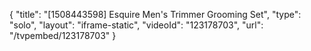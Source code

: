 {
    "title": "[1508443598] Esquire Men's Trimmer Grooming Set",
    "type": "solo",
    "layout": "iframe-static",
    "videoId": "123178703",
    "url": "\/tvpembed\/123178703"
}